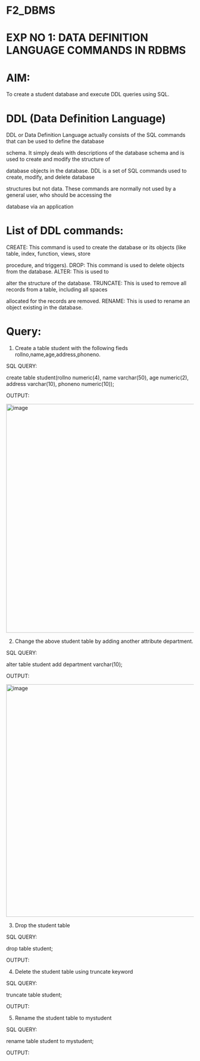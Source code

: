 # F2_DBMS


# EXP NO 1: DATA DEFINITION LANGUAGE COMMANDS IN RDBMS


# AIM:

To create a student database and execute DDL queries using SQL.



# DDL (Data Definition Language)

DDL or Data Definition Language actually consists of the SQL commands that can be used to define the database

schema. It simply deals with descriptions of the database schema and is used to create and modify the structure of

database objects in the database. DDL is a set of SQL commands used to create, modify, and delete database

structures but not data. These commands are normally not used by a general user, who should be accessing the

database via an application



# List of DDL commands:


CREATE: This command is used to create the database or its objects (like table, index, function, views, store


procedure, and triggers). DROP: This command is used to delete objects from the database. ALTER: This is used to


alter the structure of the database. TRUNCATE: This is used to remove all records from a table, including all spaces


allocated for the records are removed. RENAME: This is used to rename an object existing in the database.



# Query:


1) Create a table student with the following fieds rollno,name,age,address,phoneno.


SQL QUERY: 


create table student(rollno numeric(4), name varchar(50), age numeric(2), address varchar(10), phoneno numeric(10));


OUTPUT:


<img width="613" alt="image" src="https://github.com/AlluguriSrikrishnateja/F2_DBMS/assets/118343892/29fcdd94-e003-492c-9f3e-eee9fd45d026">



2) Change the above student table by adding another attribute department.


SQL QUERY:




alter table student add department varchar(10);



OUTPUT:


<img width="623" alt="image" src="https://github.com/AlluguriSrikrishnateja/F2_DBMS/assets/118343892/06af2051-da64-49cd-ad2c-495aeab4cbed">




3) Drop the student table


SQL QUERY:


   drop table student;


           
OUTPUT:


4) Delete the student table using truncate keyword

SQL QUERY:


  truncate table student;

OUTPUT:


5) Rename the student table to mystudent

SQL QUERY:

  rename table student to mystudent;

OUTPUT:






